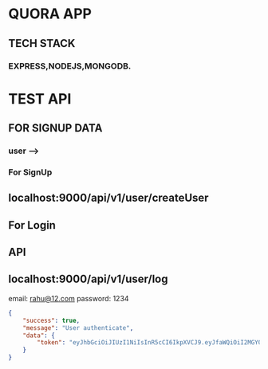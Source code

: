 # QUORA APP

## TECH STACK 

### EXPRESS,NODEJS,MONGODB.

# TEST API 
## FOR SIGNUP DATA

### user -->
### For SignUp
## localhost:9000/api/v1/user/createUser


## For Login

## API 
## localhost:9000/api/v1/user/log
 email: rahu@12.com
 password: 1234


```json
{
    "success": true,
    "message": "User authenticate",
    "data": {
        "token": "eyJhbGciOiJIUzI1NiIsInR5cCI6IkpXVCJ9.eyJfaWQiOiI2MGY0YjI2NzgyMzUyMTE0OGM3NmUzNjAiLCJlbWFpbCI6InJhaHVAMTIuY29tIiwibmFtZSI6InJhaHVsIiwicGFzc3dvcmQiOiIkMmIkMTAkYUllbThiSVJhY3NrTjVFSjY4VmJ3TzB4NlZNWE9YQkJEcEdkeFAuTHpLTkZLQXE4cDZJTk8iLCJfX3YiOjAsImlhdCI6MTYyNjY1NjE4OCwiZXhwIjoxNjI2NjU5Nzg4fQ.BhG7pDraC8GDV447y4hsRNbsWBGCpyyGSIq90TWpxGw"
    }
}

```
